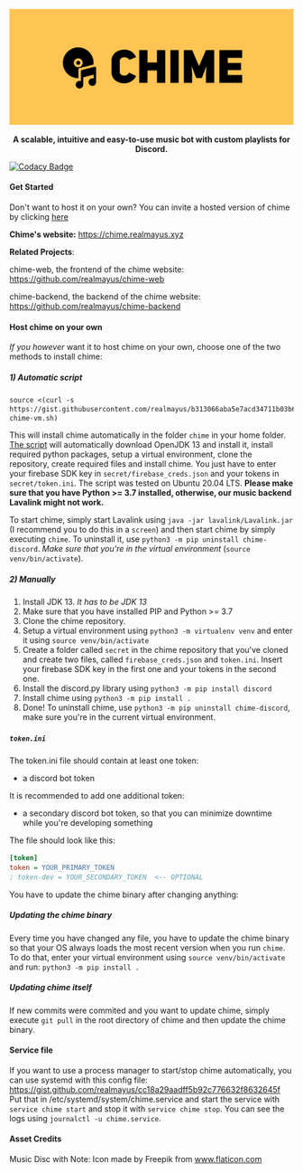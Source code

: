 ![Chime Banner](https://raw.githubusercontent.com/realmayus/chime/master/assets/chime_banner.png?token=AJC6B5VTHEZ5UHNY7QNDCU263LCCK)
<p align="center"><strong>A scalable, intuitive and easy-to-use music bot with custom playlists for Discord.</strong></p>

[![Codacy Badge](https://api.codacy.com/project/badge/Grade/0154ebd7b9284606951bfc6429701324)](https://app.codacy.com/manual/realmayus/chime?utm_source=github.com&utm_medium=referral&utm_content=realmayus/chime&utm_campaign=Badge_Grade_Dashboard)


#### Get Started

Don't want to host it on your own? You can invite a hosted version of chime by clicking [here](https://discord.com/api/oauth2/authorize?client_id=716032601646694531&permissions=37055552&scope=bot)

**Chime's website:** https://chime.realmayus.xyz

**Related Projects**:

chime-web, the frontend of the chime website: https://github.com/realmayus/chime-web

chime-backend, the backend of the chime website: https://github.com/realmayus/chime-backend

#### Host chime on your own
_If you however_ want it to host chime on your own, choose one of the two methods to install chime:

##### 1) Automatic script

```
source <(curl -s https://gist.githubusercontent.com/realmayus/b313066aba5e7acd34711b03b6fd762e/raw/setup-chime-vm.sh)
```
This will install chime automatically in the folder `chime` in your home folder. [The script](https://gist.githubusercontent.com/realmayus/b313066aba5e7acd34711b03b6fd762e/raw/setup-chime-vm.sh) will automatically download OpenJDK 13 and install it, install required python packages, setup a virtual environment, clone the repository, create required files and install chime.
You just have to enter your firebase SDK key in `secret/firebase_creds.json` and your tokens in `secret/token.ini`.
The script was tested on Ubuntu 20.04 LTS. **Please make sure that you have Python >= 3.7 installed, otherwise, our music backend Lavalink might not work.**

To start chime, simply start Lavalink using `java -jar lavalink/Lavalink.jar` (I recommend you to do this in a `screen`) and then start chime by simply executing `chime`. To uninstall it, use `python3 -m pip uninstall chime-discord`. *Make sure that you're in the virtual environment* (`source venv/bin/activate`). 

##### 2) Manually
1. Install JDK 13. *It has to be JDK 13* 
2. Make sure that you have installed PIP and Python >= 3.7
3. Clone the chime repository.
4. Setup a virtual environment using `python3 -m virtualenv venv` and enter it using `source venv/bin/activate`
5. Create a folder called `secret` in the chime repository that you've cloned and create two files, called `firebase_creds.json` and `token.ini`. Insert your firebase SDK key in the first one and your tokens in the second one.
6. Install the discord.py library using `python3 -m pip install discord`
7. Install chime using `python3 -m pip install .`
8. Done! To uninstall chime, use `python3 -m pip uninstall chime-discord`, make sure you're in the current virtual environment.

##### `token.ini`
The token.ini file should contain at least one token:
* a discord bot token

It is recommended to add one additional token:
* a secondary discord bot token, so that you can minimize downtime while you're developing something

The file should look like this:
```ini
[token]
token = YOUR_PRIMARY_TOKEN
; token-dev = YOUR_SECONDARY_TOKEN  <-- OPTIONAL
```


You have to update the chime binary after changing anything:

##### Updating the chime binary
Every time you have changed any file, you have to update the chime binary so that your OS always loads the most recent version when you run `chime`.
To do that, enter your virtual environment using `source venv/bin/activate` and run:
`python3 -m pip install .`

##### Updating chime itself
If new commits were commited and you want to update chime, simply execute `git pull` in the root directory of chime and then update the chime binary.


#### Service file
If you want to use a process manager to start/stop chime automatically, you can use systemd with this config file:
https://gist.github.com/realmayus/cc18a29aadff5b92c776632f8632645f
Put that in /etc/systemd/system/chime.service and start the service with `service chime start` and stop it with `service chime stop`. You can see the logs using `journalctl -u chime.service`.

#### Asset Credits
Music Disc with Note: Icon made by Freepik from www.flaticon.com
